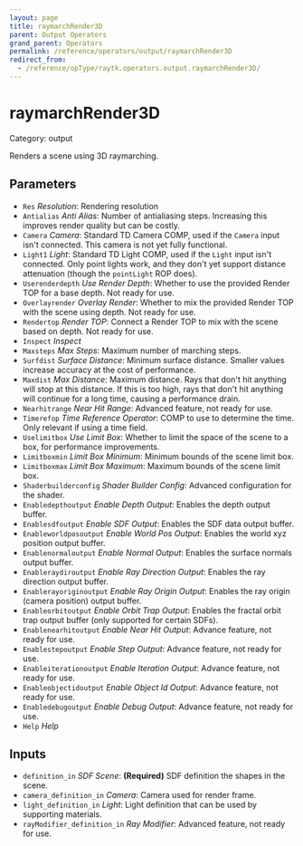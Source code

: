 ```yaml
---
layout: page
title: raymarchRender3D
parent: Output Operators
grand_parent: Operators
permalink: /reference/operators/output/raymarchRender3D
redirect_from:
  - /reference/opType/raytk.operators.output.raymarchRender3D/
---
```


# raymarchRender3D

Category: output



Renders a scene using 3D raymarching.

## Parameters

* `Res` *Resolution*: Rendering resolution
* `Antialias` *Anti Alias*: Number of antialiasing steps. Increasing this improves render quality but can be costly.
* `Camera` *Camera*: Standard TD Camera COMP, used if the `Camera` input isn't connected. This camera is not yet fully functional.
* `Light1` *Light*: Standard TD Light COMP, used if the `Light` input isn't connected. Only point lights work, and they don't yet support distance attenuation (though the `pointLight` ROP does).
* `Userenderdepth` *Use Render Depth*: Whether to use the provided Render TOP for a base depth. Not ready for use.
* `Overlayrender` *Overlay Render*: Whether to mix the provided Render TOP with the scene using depth. Not ready for use.
* `Rendertop` *Render TOP*: Connect a Render TOP to mix with the scene based on depth. Not ready for use.
* `Inspect` *Inspect*
* `Maxsteps` *Max Steps*: Maximum number of marching steps.
* `Surfdist` *Surface Distance*: Minimum surface distance. Smaller values increase accuracy at the cost of performance.
* `Maxdist` *Max Distance*: Maximum distance. Rays that don't hit anything will stop at this distance. If this is too high, rays that don't hit anything will continue for a long time, causing a performance drain.
* `Nearhitrange` *Near Hit Range*: Advanced feature, not ready for use.
* `Timerefop` *Time Reference Operator*: COMP to use to determine the time. Only relevant if using a time field.
* `Uselimitbox` *Use Limit Box*: Whether to limit the space of the scene to a box, for performance improvements.
* `Limitboxmin` *Limit Box Minimum*: Minimum bounds of the scene limit box.
* `Limitboxmax` *Limit Box Maximum*: Maximum bounds of the scene limit box.
* `Shaderbuilderconfig` *Shader Builder Config*: Advanced configuration for the shader.
* `Enabledepthoutput` *Enable Depth Output*: Enables the depth output buffer.
* `Enablesdfoutput` *Enable SDF Output*: Enables the SDF data output buffer.
* `Enableworldposoutput` *Enable World Pos Output*: Enables the world xyz position output buffer.
* `Enablenormaloutput` *Enable Normal Output*: Enables the surface normals output buffer.
* `Enableraydiroutput` *Enable Ray Direction Output*: Enables the ray direction output buffer.
* `Enablerayoriginoutput` *Enable Ray Origin Output*: Enables the ray origin (camera position) output buffer.
* `Enableorbitoutput` *Enable Orbit Trap Output*: Enables the fractal orbit trap output buffer (only supported for certain SDFs).
* `Enablenearhitoutput` *Enable Near Hit Output*: Advance feature, not ready for use.
* `Enablestepoutput` *Enable Step Output*: Advance feature, not ready for use.
* `Enableiterationoutput` *Enable Iteration Output*: Advance feature, not ready for use.
* `Enableobjectidoutput` *Enable Object Id Output*: Advance feature, not ready for use.
* `Enabledebugoutput` *Enable Debug Output*: Advance feature, not ready for use.
* `Help` *Help*

## Inputs

* `definition_in` *SDF Scene*:  **(Required)** SDF definition the shapes in the scene.
* `camera_definition_in` *Camera*:  Camera used for render frame.
* `light_definition_in` *Light*:  Light definition that can be used by supporting materials.
* `rayModifier_definition_in` *Ray Modifier*:  Advanced feature, not ready for use.